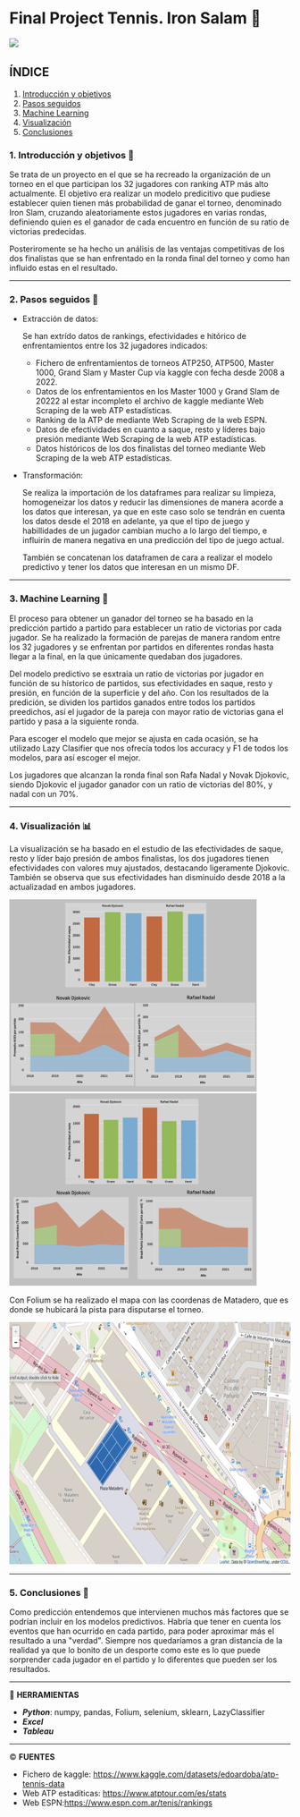 # Final Project Tennis. Iron Salam 🎾

<img src="https://github.com/AnaChaparro/Final-Project-Tennis/blob/main/img/close-up-view-tennis-ball-caught-net-court.jpg?raw=true"> 

## ÍNDICE

1. [Introducción y objetivos](#introducción-y-objetivos)
2. [Pasos seguidos](#pasos-seguidos)
3. [Machine Learning](#machine-learning)
4. [Visualización](#visualización)
5. [Conclusiones](#conclusiones)


### 1. Introducción y objetivos 🎯

Se trata de un proyecto en el que se ha recreado la organización de un torneo en el que participan los 32 jugadores con ranking ATP más alto actualmente. El objetivo era realizar un modelo predicitivo que pudiese establecer quien tienen más probabilidad de ganar el torneo, denominado Iron Slam, cruzando aleatoriamente estos jugadores en varias rondas, definiendo quien es el ganador de cada encuentro en función de su ratio de victorias predecidas.

Posteriromente se ha hecho un análisis de las ventajas competitivas de los dos finalistas que se han enfrentado en la ronda final del torneo y como han influido estas en el resultado.

--------------------------------------------------------

### 2. Pasos seguidos 📌

- Extracción de datos:

  Se han extrído datos de rankings, efectividades e hitórico de enfrentamientos entre los 32 jugadores indicados:
  - Fichero de enfrentamientos de torneos ATP250, ATP500, Master 1000, Grand Slam y Master Cup vía kaggle con fecha desde 2008 a 2022.
  - Datos de los enfrentamientos en los Master 1000 y Grand Slam de 20222 al estar incompleto el archivo de kaggle mediante Web Scraping de la web ATP   estadísticas.
  - Ranking de la ATP de mediante Web Scraping de la web ESPN.
  - Datos de efectividades en cuanto a saque, resto y líderes bajo presión mediante Web Scraping de la web ATP estadísticas.
  - Datos históricos de los dos finalistas del torneo mediante Web Scraping de la web ATP estadísticas.

- Transformación:
  
  Se realiza la importación de los dataframes para realizar su limpieza, homogeneizar los datos y reducir las dimensiones de manera acorde a los datos que   interesan, ya que en este caso solo se tendrán en cuenta los datos desde el 2018 en adelante, ya que el tipo de juego y habillidades de un jugador         cambian mucho a lo largo del tiempo, e influirín de manera negativa en una predicción del tipo de juego actual.

  También se concatenan los dataframen de cara a realizar el modelo predictivo y tener los datos que interesan en un mismo DF.

--------------------------------------------------------

### 3. Machine Learning 🤖

El proceso para obtener un ganador del torneo se ha basado en la predicción partido a partido para establecer un ratio de victorias por cada jugador.
Se ha realizado la formación de parejas de manera random entre los 32 jugadores y se enfrentan por partidos en diferentes rondas hasta llegar a la final, en la que únicamente quedaban dos jugadores.

Del modelo predictivo se esxtraía un ratio de victorias por jugador en función de su hístorico de partidos, sus efectividades en saque, resto y presión, en función de la superficie y del año. Con los resultados de la predición, se dividen los partidos ganados entre todos los partidos preedichos, así el jugador de la pareja con mayor ratio de victorias gana el partido y pasa a la siguiente ronda.

Para escoger el modelo que mejor se ajusta en cada ocasión, se ha utilizado Lazy Clasifier que nos ofrecía todos los accuracy y F1 de todos los modelos, para así escoger el mejor.

Los jugadores que alcanzan la ronda final son Rafa Nadal y Novak Djokovic, siendo Djokovic el jugador ganador con un ratio de victorias del 80%, y nadal con un 70%.

--------------------------------------------------------

### 4. Visualización 📊

La visualización se ha basado en el estudio de las efectividades de saque, resto y líder bajo presión de ambos finalistas, los dos jugadores tienen efectividades con valores muy ajustados, destacando ligeramente Djokovic. También se observa que sus efectividades han disminuido desde 2018 a la actualizadad en ambos jugadores.

<img src="https://github.com/AnaChaparro/Final-Project-Tennis/blob/main/img/Captura%20de%20pantalla%202022-12-15%20a%20las%2014.13.02.png?raw=true" width="443" height="344">         <img src="https://github.com/AnaChaparro/Final-Project-Tennis/blob/main/img/Captura%20de%20pantalla%202022-12-15%20a%20las%2014.12.47.png?raw=true" width="443" height="344">

Con Folium se ha realizado el mapa con las coordenas de Matadero, que es donde se hubicará la pista para disputarse el torneo.
 <p align="center">
  <img src="https://github.com/AnaChaparro/Final-Project-Tennis/blob/main/img/Captura%20de%20pantalla%202022-12-15%20a%20las%2014.14.32.png?raw=true" width="725" height="433">
  </p>

--------------------------------------------------------

### 5. Conclusiones 🔎

Como predicción entendemos que intervienen muchos más factores que se podrían incluir en los modelos predictivos. Habría que tener en cuenta los eventos que han ocurrido en cada partido, para poder aproximar más el resultado a una "verdad". Siempre nos quedaríamos a gran distancia de la realidad ya que lo bonito de un desporte como este es lo que puede sorprender cada jugador en el partido y lo diferentes que pueden ser los resultados.

-------------------------------------------------------

🚀 **HERRAMIENTAS**

  - **_Python_**: numpy, pandas, Folium, selenium, sklearn, LazyClassifier
  - **_Excel_**
  - **_Tableau_**

-------------------------------------------------------

© **FUENTES**

- Fichero de kaggle: https://www.kaggle.com/datasets/edoardoba/atp-tennis-data
- Web ATP estadíticas: https://www.atptour.com/es/stats
- Web ESPN:https://www.espn.com.ar/tenis/rankings





 
 
 
